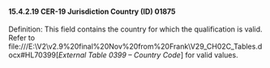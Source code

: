 #### 15.4.2.19 CER-19 Jurisdiction Country (ID) 01875

Definition: This field contains the country for which the qualification is valid. Refer to file:///E:\V2\v2.9%20final%20Nov%20from%20Frank\V29_CH02C_Tables.docx#HL70399[_External Table 0399 – Country Code_] for valid values.
